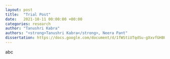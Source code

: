 ```yaml
---
layout: post
title:  "Trial Post"
date:   2021-10-11 00:00:00 +00:00
categories: research
author: "Tanushri Kabra"
authors: "<strong>Tanushri Kabra</strong>, Neera Pant"
dissertation: https://docs.google.com/document/d/1fWStiUTqdSu-gXxvfGH8OxNNoy0480KM/edit?usp=sharing&ouid=117064581231813759503&rtpof=true&sd=true
---
```

abc
